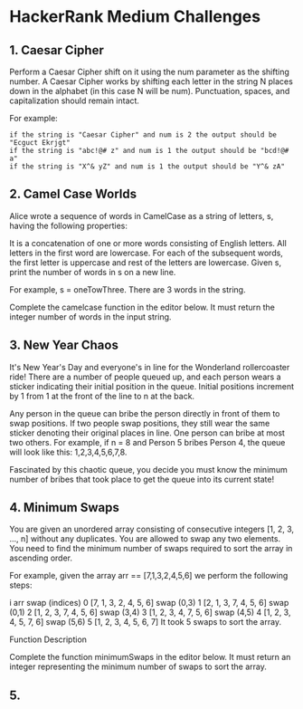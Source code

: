 # HackerRank Medium Challenges

## 1. Caesar Cipher
Perform a Caesar Cipher shift on it using the num parameter as the shifting number. A Caesar Cipher works by shifting 
each letter in the string N places down in the alphabet (in this case N will be num). Punctuation, spaces, and 
capitalization should remain intact.

For example:

    if the string is "Caesar Cipher" and num is 2 the output should be "Ecguct Ekrjgt"
    if the string is "abc!@# z" and num is 1 the output should be "bcd!@# a"
    if the string is "X^& yZ" and num is 1 the output should be "Y^& zA"

## 2. Camel Case Worlds
Alice wrote a sequence of words in CamelCase as a string of letters, s, having the following properties:

It is a concatenation of one or more words consisting of English letters.
All letters in the first word are lowercase.
For each of the subsequent words, the first letter is uppercase and rest of the letters are lowercase.
Given s, print the number of words in s on a new line.

For example, s = oneTowThree. There are 3 words in the string.

Complete the camelcase function in the editor below. It must return the integer number of words in the input string.

## 3. New Year Chaos
It's New Year's Day and everyone's in line for the Wonderland rollercoaster ride! There are a number of people queued 
up, and each person wears a sticker indicating their initial position in the queue. Initial positions increment by 1 
from 1 at the front of the line to n at the back.

Any person in the queue can bribe the person directly in front of them to swap positions. If two people swap positions, 
they still wear the same sticker denoting their original places in line. One person can bribe at most two others. 
For example, if n = 8 and Person 5 bribes Person 4, the queue will look like this: 1,2,3,4,5,6,7,8.

Fascinated by this chaotic queue, you decide you must know the minimum number of bribes that took place to get the queue
into its current state!

## 4. Minimum Swaps
You are given an unordered array consisting of consecutive integers  [1, 2, 3, ..., n] without any duplicates. You are allowed to swap any two elements. You need to find the minimum number of swaps required to sort the array in ascending order.

For example, given the array arr == [7,1,3,2,4,5,6] we perform the following steps:

i   arr                         swap (indices)
0   [7, 1, 3, 2, 4, 5, 6]   swap (0,3)
1   [2, 1, 3, 7, 4, 5, 6]   swap (0,1)
2   [1, 2, 3, 7, 4, 5, 6]   swap (3,4)
3   [1, 2, 3, 4, 7, 5, 6]   swap (4,5)
4   [1, 2, 3, 4, 5, 7, 6]   swap (5,6)
5   [1, 2, 3, 4, 5, 6, 7]
It took 5 swaps to sort the array.

Function Description

Complete the function minimumSwaps in the editor below. It must return an integer representing the minimum number of 
swaps to sort the array.

## 5. 
